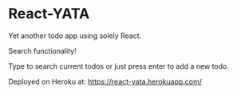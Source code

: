 # React-YATA

Yet another todo app using solely React.

Search functionality! 

Type to search current todos or just press enter to add a new todo.

Deployed on Heroku at: https://react-yata.herokuapp.com/
